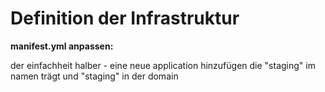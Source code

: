 # Definition der Infrastruktur

**manifest.yml anpassen:**

der einfachheit halber - eine neue application hinzufügen die "staging" im namen trägt und "staging" in der domain

